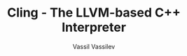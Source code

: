 ---
layout: default
title: Cling - The LLVM-based C++ Interpreter
author: Vassil Vassilev
type: CHEP2012
www: https://indico.cern.ch/contributionDisplay.py?contribId=255&confId=149557
---